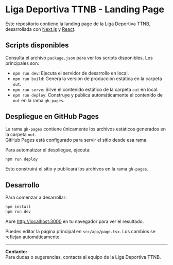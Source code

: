 # Liga Deportiva TTNB - Landing Page

Este repositorio contiene la landing page de la Liga Deportiva TTNB, desarrollada con [Next.js](https://nextjs.org) y [React](https://react.dev).

## Scripts disponibles

Consulta el archivo `package.json` para ver los scripts disponibles. Los principales son:

- `npm run dev`: Ejecuta el servidor de desarrollo en local.
- `npm run build`: Genera la versión de producción estática en la carpeta `out`.
- `npm run serve`: Sirve el contenido estático de la carpeta `out` en local.
- `npm run deploy`: Construye y publica automáticamente el contenido de `out` en la rama `gh-pages`.

## Despliegue en GitHub Pages

La rama `gh-pages` contiene únicamente los archivos estáticos generados en la carpeta `out`.  
GitHub Pages está configurado para servir el sitio desde esa rama.

Para automatizar el despliegue, ejecuta:

```bash
npm run deploy
```

Esto construirá el sitio y publicará los archivos en la rama `gh-pages`.

## Desarrollo

Para comenzar a desarrollar:

```bash
npm install
npm run dev
```

Abre [http://localhost:3000](http://localhost:3000) en tu navegador para ver el resultado.

Puedes editar la página principal en `src/app/page.tsx`. Los cambios se reflejan automáticamente.

---

**Contacto:**  
Para dudas o sugerencias, contacta al equipo de la Liga Deportiva TTNB.